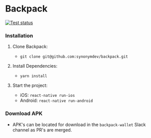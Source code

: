 # Backpack

[![Test status](https://github.com/synonymdev/backpack/workflows/tests/badge.svg)](https://github.com/synonymdev/backpack/actions)

### Installation
1. Clone Backpack:
    - `git clone git@github.com:synonymdev/backpack.git`
   
2. Install Dependencies:
   - `yarn install`
   
3. Start the project:
    - iOS: `react-native run-ios`
    - Android: `react-native run-android`

### Download APK
 - APK's can be located for download in the `backpack-wallet` Slack channel as PR's are merged.
